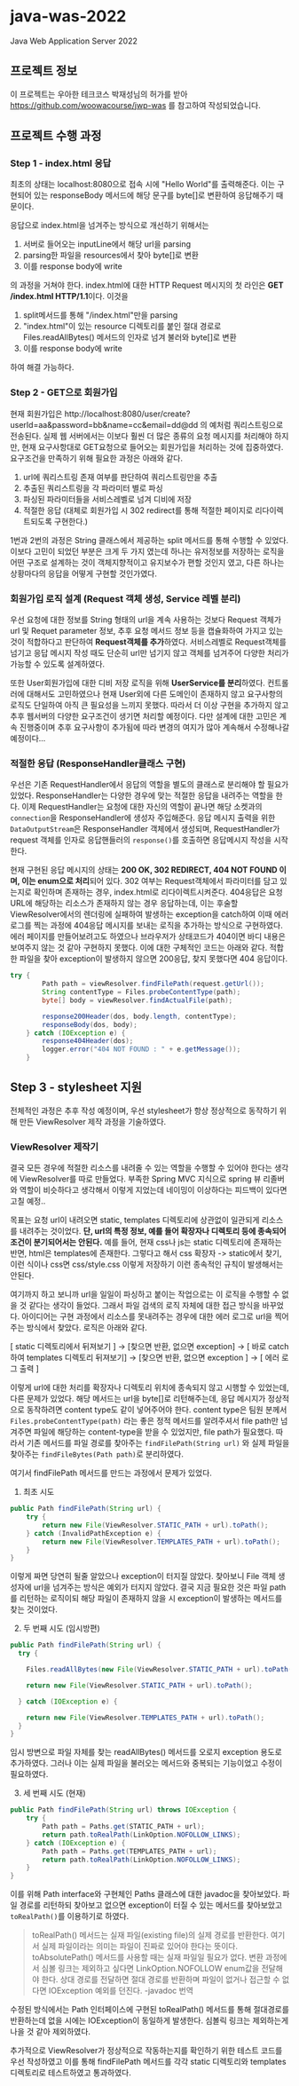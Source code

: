 # java-was-2022
Java Web Application Server 2022
## 프로젝트 정보 
이 프로젝트는 우아한 테크코스 박재성님의 허가를 받아 https://github.com/woowacourse/jwp-was 
를 참고하여 작성되었습니다.

## 프로젝트 수행 과정
### Step 1 - index.html 응답
최초의 상태는 localhost:8080으로 접속 시에 "Hello World"를 출력해준다. 이는 구현되어 있는 responseBody 메서드에 해당 문구를 byte[]로 변환하여 응답해주기 때문이다.

응답으로 index.html을 넘겨주는 방식으로 개선하기 위해서는 
1. 서버로 들어오는 inputLine에서 해당 url을 parsing
2. parsing한 파일을 resources에서 찾아 byte[]로 변환
3. 이를 response body에 write

의 과정을 거쳐야 한다.
index.html에 대한 HTTP Request 메시지의 첫 라인은 **GET /index.html HTTP/1.1**이다. 이것을
1. split메서드를 통해 "/index.html"만을 parsing
2. "index.html"이 있는 resource 디렉토리를 붙인 절대 경로로 Files.readAllBytes() 메서드의 인자로 넘겨 불러와 byte[]로 변환
3. 이를 response body에 write

하여 해결 가능하다.

### Step 2 - GET으로 회원가입
현재 회원가입은 http://localhost:8080/user/create?userId=aa&password=bb&name=cc&email=dd@dd 의 예처럼 쿼리스트링으로 전송된다. 실제 웹 서버에서는 이보다 훨씬 더 많은 종류의 요청 메시지를 처리해야 하지만, 현재 요구사항대로 GET요청으로 들어오는 회원가입을 처리하는 것에 집중하였다. 요구조건을 만족하기 위해 필요한 과정은 아래와 같다.
1. url에 쿼리스트링 존재 여부를 판단하여 쿼리스트링만을 추출
2. 추출된 쿼리스트링을 각 파라미터 별로 파싱
3. 파싱된 파라미터들을 서비스레벨로 넘겨 디비에 저장
4. 적절한 응답 (대체로 회원가입 시 302 redirect를 통해 적절한 페이지로 리다이렉트되도록 구현한다.)

1번과 2번의 과정은 String 클래스에서 제공하는 split 메서드를 통해 수행할 수 있었다. 이보다 고민이 되었던 부분은 크게 두 가지 였는데
하나는 유저정보를 저장하는 로직을 어떤 구조로 설계하는 것이 객체지향적이고 유지보수가 편할 것인지 였고, 다른 하나는 상황마다의 응답을 어떻게 구현할 것인가였다.

### 회원가입 로직 설계 (Request 객체 생성, Service 레벨 분리)
우선 요청에 대한 정보를 String 형태의 url을 계속 사용하는 것보다 Request 객체가 url 및 Requet parameter 정보, 추후 요청 메서드 정보 등을 캡슐화하여 가지고 있는 것이 적합하다고 판단하여 **Request객체를 추가**하였다. 서비스레벨로 Request객체를 넘기고 응답 메시지 작성 때도 단순히 url만 넘기지 않고 객체를 넘겨주어 다양한 처리가 가능할 수 있도록 설계하였다.

또한 User회원가입에 대한 디비 저장 로직을 위해 **UserService를 분리**하였다. 컨트롤러에 대해서도 고민하였으나 현재 User외에 다른 도메인이 존재하지 않고 요구사항의 로직도 단일하여 아직 큰 필요성을 느끼지 못했다. 따라서 더 이상 구현을 추가하지 않고 추후 웹서버의 다양한 요구조건이 생기면 처리할 예정이다. 다만 설계에 대한 고민은 계속 진행중이며 추후 요구사항이 추가됨에 따라 변경의 여지가 많아 계속해서 수정해나갈 예정이다...

### 적절한 응답 (ResponseHandler클래스 구현)
우선은 기존 RequestHandler에서 응답의 역할을 별도의 클래스로 분리해야 할 필요가 있었다. ResponseHandler는 다양한 경우에 맞는 적절한 응답을 내려주는 역할을 한다. 
이제 RequestHandler는 요청에 대한 자신의 역할이 끝나면 해당 소켓과의 `connection`을 ResponseHandler에 생성자 주입해준다. 응답 메시지 출력을 위한`DataOutputStream`은 ResponseHandler 객체에서 생성되며, RequestHandler가 request 객체를 인자로 응답핸들러의 `response()`를 호출하면 응답메시지 작성을 시작한다.

현재 구현된 응답 메시지의 상태는 **200 OK, 302  REDIRECT, 404 NOT FOUND 이며, 이는 enum으로 처리**되어 있다. 302 여부는 Request객체에서 파라미터를 담고 있는지로 확인하며 존재하는 경우, index.html로 리다이렉트시켜준다. 404응답은 요청 URL에 해당하는 리소스가 존재하지 않는 경우 응답하는데, 이는 후술할 ViewResolver에서의 렌더링에 실패하여 발생하는 exception을 catch하여 이때 에러로그를 찍는 과정에 404응답 메시지를 보내는 로직을 추가하는 방식으로 구현하였다. 에러 페이지를 만들어보려고도 하였으나 브라우저가 상태코드가 404이면 바디 내용은 보여주지 않는 것 같아 구현하지 못했다. 이에 대한 구체적인 코드는 아래와 같다. 적합한 파일을 찾아 exception이 발생하지 않으면 200응답, 찾지 못했다면 404 응답이다.

```java
try {
        Path path = viewResolver.findFilePath(request.getUrl());
        String contentType = Files.probeContentType(path);
        byte[] body = viewResolver.findActualFile(path);

        response200Header(dos, body.length, contentType);
        responseBody(dos, body);
    } catch (IOException e) {
        response404Header(dos);
        logger.error("404 NOT FOUND : " + e.getMessage());
    }
```
## Step 3 - stylesheet 지원

전체적인 과정은 추후 작성 예정이며, 우선 stylesheet가 항상 정상적으로 동작하기 위해 만든 ViewResolver 제작 과정을 기술하였다.

### ViewResolver 제작기
결국 모든 경우에 적절한 리소스를 내려줄 수 있는 역할을 수행할 수 있어야 한다는 생각에 ViewResolver를 따로 만들었다. 부족한 Spring MVC 지식으로 spring 뷰 리졸버와 역할이 비슷하다고 생각해서 이렇게 지었는데 네이밍이 이상하다는 피드백이 있다면 고칠 예정.. 

목표는 요청 url이 내려오면 static, templates 디렉토리에 상관없이 일관되게 리소스를 내려주는 것이었다. **단, url의 특정 정보, 예를 들어 확장자나 디렉토리 등에 종속되어 조건이 분기되어서는 안된다.** 예를 들어, 현재 css나 js는 static 디렉토리에 존재하는 반면, html은 templates에 존재한다. 그렇다고 해서 css 확장자 -> static에서 찾기, 이런 식이나 css면 css/style.css 이렇게 저장하기 이런 종속적인 규칙이 발생해서는 안된다. 

여기까지 하고 보니까 url을 일일이 파싱하고 붙이는 작업으로는 이 로직을 수행할 수 없을 것 같다는 생각이 들었다. 그래서 파일 검색의 로직 자체에 대한 접근 방식을 바꾸었다. 아이디어는 구현 과정에서 리소스를 못내려주는 경우에 대한 에러 로그로 url을 찍어주는 방식에서 찾았다. 로직은 아래와 같다.

[ static 디렉토리에서 뒤져보기 ] -> [찾으면 반환, 없으면 exception] -> [ 바로 catch하여 templates 디렉토리 뒤져보기] -> [찾으면 반환, 없으면 exception ] -> [ 에러 로그 출력 ]

이렇게 url에 대한 처리를 확장자나 디렉토리 위치에 종속되지 않고 시행할 수 있었는데, 다른 문제가 있었다. 해당 메서드는 url을 byte[]로 리턴해주는데, 응답 메시지가 정상적으로 동작하려면 content type도 같이 넣어주어야 한다. content type은 팀원 분께서 `Files.probeContentType(path)` 라는 좋은 정적 메서드를 알려주셔서 file path만 넘겨주면 파일에 해당하는 content-type을 받을 수 있었지만, file path가 필요했다. 따라서 기존 메서드를 파일 경로를 찾아주는 `findFilePath(String url)` 와 실제 파일을 찾아주는 `findFileBytes(Path path)`로 분리하였다.

여기서 findFilePath 메서드를 만드는 과정에서 문제가 있었다.

1. 최초 시도
```java
public Path findFilePath(String url) {  
    try {  
        return new File(ViewResolver.STATIC_PATH + url).toPath();  
    } catch (InvalidPathException e) {  
        return new File(ViewResolver.TEMPLATES_PATH + url).toPath();  
    }  
}
```
이렇게 짜면 당연히 될줄 알았으나 exception이 터지질 않았다. 찾아보니 File 객체 생성자에 url을 넘겨주는 방식은 예외가 터지지 않았다. 결국 지금 필요한 것은 파일 path를 리턴하는 로직이되 해당 파일이 존재하지 않을 시 exception이 발생하는 메서드를 찾는 것이었다.

2. 두 번째 시도 (임시방편)
```java
public Path findFilePath(String url) {
  try {

    Files.readAllBytes(new File(ViewResolver.STATIC_PATH + url).toPath());

    return new File(ViewResolver.STATIC_PATH + url).toPath();

  } catch (IOException e) {

    return new File(ViewResolver.TEMPLATES_PATH + url).toPath();
  }
}
```
임시 방변으로 파일 자체를 찾는 readAllBytes() 메서드를 오로지 exception 용도로 추가하였다. 그러나 이는 실제 파일을 불러오는 메서드와 중복되는 기능이었고 수정이 필요하였다. 

3. 세 번째 시도 (현재)
```java
public Path findFilePath(String url) throws IOException {  
    try {  
        Path path = Paths.get(STATIC_PATH + url);  
        return path.toRealPath(LinkOption.NOFOLLOW_LINKS);  
    } catch (IOException e) {  
        Path path = Paths.get(TEMPLATES_PATH + url);  
        return path.toRealPath(LinkOption.NOFOLLOW_LINKS);  
    }  
}
```
이를 위해 Path interface와 구현체인 Paths 클래스에 대한 javadoc을 찾아보았다. 파일 경로를 리턴하되 찾아보고 없으면 exception이 터질 수 있는 메서드를 찾아보았고 `toRealPath()`를 이용하기로 하였다. 

> toRealPath() 메서드는 실재 파일(existing file)의 실제 경로를 반환한다. 여기서 실제 파일이라는 의미는 파일이 진짜로 있어야 한다는 뜻이다. toAbsolutePath() 메서드를 사용할 때는 실재 파일일 필요가 없다. 변환 과정에서 심볼 링크는 제외하고 싶다면 LinkOption.NOFOLLOW enum값을 전달해야 한다. 상대 경로를 전달하면 절대 경로를 반환하며 파일이 없거나 접근할 수 없다면 IOException 예외를 던진다.   -javadoc 번역

수정된 방식에서는 Path 인터페이스에 구현된 toRealPath() 메서드를 통해 절대경로를 반환하는데 없을 시에는 IOException이 동일하게 발생한다. 심볼릭 링크는 제외하는게 나을 것 같아 제외하였다.

추가적으로 ViewResolver가 정상적으로 작동하는지를 확인하기 위한 테스트 코드를 우선 작성하였고 이를 통해 findFilePath 메서드를 각각 static 디렉토리와 templates 디렉토리로 테스트하였고 통과하였다.


